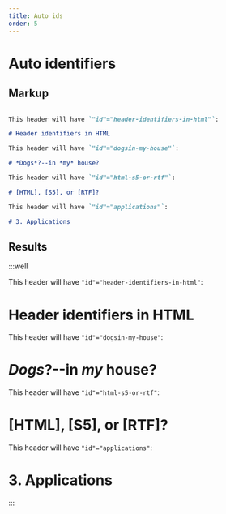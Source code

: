 ```yaml
---
title: Auto ids
order: 5
---
```


Auto identifiers
================

Markup
------

```markdown

This header will have `"id"="header-identifiers-in-html"`:

# Header identifiers in HTML

This header will have `"id"="dogsin-my-house"`:

# *Dogs*?--in *my* house?

This header will have `"id"="html-s5-or-rtf"`:

# [HTML], [S5], or [RTF]?

This header will have `"id"="applications"`:

# 3. Applications

```

Results
-------

:::well

This header will have `"id"="header-identifiers-in-html"`:

# Header identifiers in HTML

This header will have `"id"="dogsin-my-house"`:

# *Dogs*?--in *my* house?

This header will have `"id"="html-s5-or-rtf"`:

# [HTML], [S5], or [RTF]?

This header will have `"id"="applications"`:

# 3. Applications

:::
